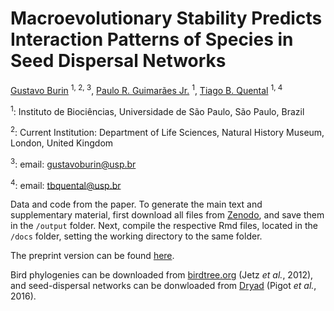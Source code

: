 # Macroevolutionary Stability Predicts Interaction Patterns of Species in Seed Dispersal Networks

[Gustavo Burin](https://www.gburin.com) <sup>1, 2, 3</sup>, [Paulo R. Guimarães Jr.](http://guimaraeslab.bio.br/) <sup>1</sup>, [Tiago B. Quental](https://labmeme.github.io) <sup>1, 4</sup>

<sup>1</sup>: Instituto de Biociências, Universidade de São Paulo, São Paulo, Brazil

<sup>2</sup>: Current Institution: Department of Life Sciences, Natural History Museum, London, United Kingdom

<sup>3</sup>: email: gustavoburin@usp.br

<sup>4</sup>: email: tbquental@usp.br

Data and code from the paper. To generate the main text and supplementary material, first download all files from [Zenodo](https://doi.org/10.5281/zenodo.3560680), and save them in the `/output` folder. Next, compile the respective Rmd files, located in the `/docs` folder, setting the working directory to the same folder.

The preprint version can be found [here](https://www.biorxiv.org/content/10.1101/2020.04.15.042754v2).

Bird phylogenies can be downloaded from [birdtree.org](birdtree.org) (Jetz _et al._, 2012), and seed-dispersal networks can be donwloaded from [Dryad](http://dx.doi.org/10.5061/dryad.2br2b) (Pigot _et al._, 2016).

